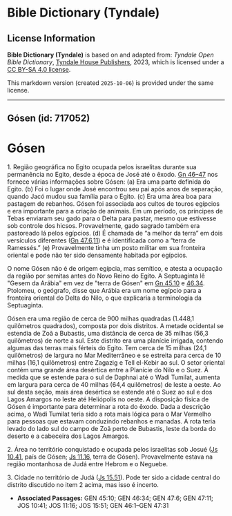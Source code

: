 # Bible Dictionary (Tyndale)

## License Information

**Bible Dictionary (Tyndale)** is based on and adapted from: _Tyndale Open Bible Dictionary_, [Tyndale House Publishers](https://tyndaleopenresources.com/), 2023, which is licensed under a [CC BY-SA 4.0 license](https://creativecommons.org/licenses/by-sa/4.0/legalcode.en).

This markdown version (created `2025-10-06`) is provided under the same license.



--------------------------------

## Gósen (id: 717052)

Gósen
=====

1\. Região geográfica no Egito ocupada pelos israelitas durante sua permanência no Egito, desde a época de José até o êxodo. [Gn 46–47](https://ref.ly/Gen46:1-Gen47:31) nos fornece várias informações sobre Gósen: (a) Era uma parte definida do Egito. (b) Foi o lugar onde José encontrou seu pai após anos de separação, quando Jacó mudou sua família para o Egito. (c) Era uma área boa para pastagem de rebanhos. Gósen foi associada aos cultos de touros egípcios e era importante para a criação de animais. Em um período, os príncipes de Tebas enviaram seu gado para o Delta para pastar, mesmo que estivesse sob controle dos hicsos. Provavelmente, gado sagrado também era pastoreado lá pelos egípcios. (d) É chamada de “a melhor da terra” em dois versículos diferentes ([Gn 47\.6,11](https://ref.ly/Gen47:6,Gen47:11)) e é identificada como a “terra de Ramessés.” (e) Provavelmente tinha um posto militar em sua fronteira oriental e pode não ter sido densamente habitada por egípcios.

O nome Gósen não é de origem egípcia, mas semítico, e atesta a ocupação da região por semitas antes do Novo Reino do Egito. A Septuaginta lê "Gesem da Arábia" em vez de "terra de Gósen" em [Gn 45\.10](https://ref.ly/Gen45:10) e [46\.34](https://ref.ly/Gen46:34). Ptolomeu, o geógrafo, disse que Arábia era um nome egípcio para a fronteira oriental do Delta do Nilo, o que explicaria a terminologia da Septuaginta.

Gósen era uma região de cerca de 900 milhas quadradas (1\.448,1 quilômetros quadrados), composta por dois distritos. A metade ocidental se estendia de Zoã a Bubastis, uma distância de cerca de 35 milhas (56,3 quilômetros) de norte a sul. Este distrito era uma planície irrigada, contendo algumas das terras mais férteis do Egito. Tem cerca de 15 milhas (24,1 quilômetros) de largura no Mar Mediterrâneo e se estreita para cerca de 10 milhas (16,1 quilômetros) entre Zagazig e Tell el\-Kebir ao sul. O setor oriental contém uma grande área desértica entre a Planície do Nilo e o Suez. À medida que se estende para o sul de Daphnai até o Wadi Tumilat, aumenta em largura para cerca de 40 milhas (64,4 quilômetros) de leste a oeste. Ao sul desta seção, mais área desértica se estende até o Suez ao sul e dos Lagos Amargos no leste até Heliópolis no oeste. A disposição física de Gósen é importante para determinar a rota do êxodo. Dada a descrição acima, o Wadi Tumilat teria sido a rota mais lógica para o Mar Vermelho para pessoas que estavam conduzindo rebanhos e manadas. A rota teria levado do lado sul do campo de Zoã perto de Bubastis, leste da borda do deserto e a cabeceira dos Lagos Amargos.

2\. Área no território conquistado e ocupada pelos israelitas sob Josué ([Js 10\.41](https://ref.ly/Josh10:41), país de Gósen; [Js 11\.16](https://ref.ly/Josh11:16), terra de Gósen). Provavelmente estava na região montanhosa de Judá entre Hebrom e o Neguebe.

3\. Cidade no território de Judá ([Js 15\.51](https://ref.ly/Josh15:51)). Pode ter sido a cidade central do distrito discutido no item 2 acima, mas isso é incerto.

* **Associated Passages:** GEN 45:10; GEN 46:34; GEN 47:6; GEN 47:11; JOS 10:41; JOS 11:16; JOS 15:51; GEN 46:1–GEN 47:31

